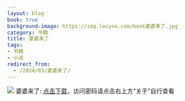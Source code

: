 ```yaml
---
layout: blog
book: true
background-image: https://img.locyoo.com/book婆婆来了.jpg
category: 书籍
title: 婆婆来了
tags:
- 书籍
- 小说
redirect_from:
  - /2024/03/婆婆来了/
---
```

![](https://img.locyoo.com/book婆婆来了.jpg)
婆婆来了: <a name = "ref1" href="https://url18.ctfile.com/f/50983618-1439916169-d7818f?p=3619">点击下载</a>，访问密码请点击右上方“关于”自行查看